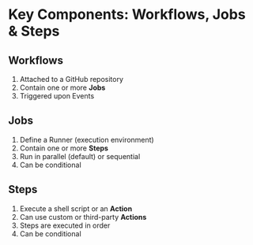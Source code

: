 # Key Components: Workflows, Jobs & Steps

## Workflows
1. Attached to a GitHub repository
2. Contain one or more **Jobs**
3. Triggered upon Events

## Jobs
1. Define a Runner (execution environment)
2. Contain one or more **Steps**
3. Run in parallel (default) or sequential
4. Can be conditional

## Steps
1. Execute a shell script or an **Action**
2. Can use custom or third-party **Actions**
3. Steps are executed in order
4. Can be conditional
